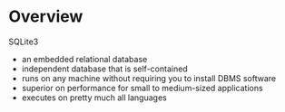 # Overview

SQLite3
- an embedded relational database
- independent database that is self-contained
- runs on any machine without requiring you to install DBMS software
- superior on performance for small to medium-sized applications
- executes on pretty much all languages


